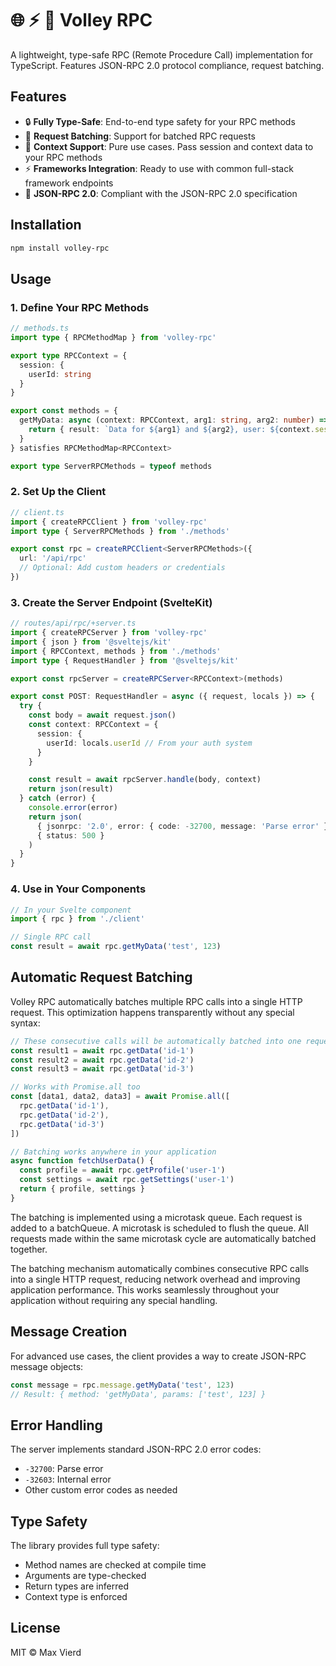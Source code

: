 # 🌐 ⚡️ 📡 Volley RPC

A lightweight, type-safe RPC (Remote Procedure Call) implementation for TypeScript. Features JSON-RPC 2.0 protocol compliance, request batching.

## Features

- 🔒 **Fully Type-Safe**: End-to-end type safety for your RPC methods
- 🚀 **Request Batching**: Support for batched RPC requests
- 💼 **Context Support**: Pure use cases. Pass session and context data to your RPC methods
- ⚡ **Frameworks Integration**: Ready to use with common full-stack framework endpoints
- 📝 **JSON-RPC 2.0**: Compliant with the JSON-RPC 2.0 specification

## Installation

```bash
npm install volley-rpc
```

## Usage

### 1. Define Your RPC Methods

```typescript
// methods.ts
import type { RPCMethodMap } from 'volley-rpc'

export type RPCContext = {
  session: {
    userId: string
  }
}

export const methods = {
  getMyData: async (context: RPCContext, arg1: string, arg2: number) => {
    return { result: `Data for ${arg1} and ${arg2}, user: ${context.session.userId}` }
  }
} satisfies RPCMethodMap<RPCContext>

export type ServerRPCMethods = typeof methods
```

### 2. Set Up the Client

```typescript
// client.ts
import { createRPCClient } from 'volley-rpc'
import type { ServerRPCMethods } from './methods'

export const rpc = createRPCClient<ServerRPCMethods>({
  url: '/api/rpc'
  // Optional: Add custom headers or credentials
})
```

### 3. Create the Server Endpoint (SvelteKit)

```typescript
// routes/api/rpc/+server.ts
import { createRPCServer } from 'volley-rpc'
import { json } from '@sveltejs/kit'
import { RPCContext, methods } from './methods'
import type { RequestHandler } from '@sveltejs/kit'

export const rpcServer = createRPCServer<RPCContext>(methods)

export const POST: RequestHandler = async ({ request, locals }) => {
  try {
    const body = await request.json()
    const context: RPCContext = {
      session: {
        userId: locals.userId // From your auth system
      }
    }

    const result = await rpcServer.handle(body, context)
    return json(result)
  } catch (error) {
    console.error(error)
    return json(
      { jsonrpc: '2.0', error: { code: -32700, message: 'Parse error' }, id: null },
      { status: 500 }
    )
  }
}
```

### 4. Use in Your Components

```typescript
// In your Svelte component
import { rpc } from './client'

// Single RPC call
const result = await rpc.getMyData('test', 123)
```

## Automatic Request Batching

Volley RPC automatically batches multiple RPC calls into a single HTTP request. This optimization happens transparently without any special syntax:

```typescript
// These consecutive calls will be automatically batched into one request
const result1 = await rpc.getData('id-1')
const result2 = await rpc.getData('id-2')
const result3 = await rpc.getData('id-3')

// Works with Promise.all too
const [data1, data2, data3] = await Promise.all([
  rpc.getData('id-1'),
  rpc.getData('id-2'),
  rpc.getData('id-3')
])

// Batching works anywhere in your application
async function fetchUserData() {
  const profile = await rpc.getProfile('user-1')
  const settings = await rpc.getSettings('user-1')
  return { profile, settings }
}
```
The batching is implemented using a microtask queue. Each request is added to a batchQueue. A microtask is scheduled to flush the queue.
All requests made within the same microtask cycle are automatically batched together.

The batching mechanism automatically combines consecutive RPC calls into a single HTTP request, reducing network overhead and improving application performance. This works seamlessly throughout your application without requiring any special handling.

## Message Creation

For advanced use cases, the client provides a way to create JSON-RPC message objects:

```typescript
const message = rpc.message.getMyData('test', 123)
// Result: { method: 'getMyData', params: ['test', 123] }
```

## Error Handling

The server implements standard JSON-RPC 2.0 error codes:

- `-32700`: Parse error
- `-32603`: Internal error
- Other custom error codes as needed

## Type Safety

The library provides full type safety:

- Method names are checked at compile time
- Arguments are type-checked
- Return types are inferred
- Context type is enforced

## License

MIT © Max Vierd
